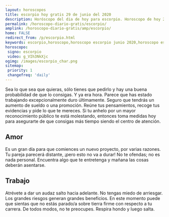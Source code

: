 ```yaml
---
layout: horoscopos
title: escorpio hoy gratis 29 de junio del 2020 
description: Horóscopo del dia de hoy para escorpio. Horoscopo de hoy 29 de junio del 2020. Las predicciones de amor, trabajo, vida personal gratis.
permalink: /horoscopo-diario-gratis/escorpio/
amplink: /horoscopo-diario-gratis/amp/escorpio/
home: FALSE
redirect_from: /p/escorpio.html
keywords: escorpio,horoscopo,horoscopo escorpio junio 2020,horoscopo escorpio hoy,tarot escorpio junio 2020,horoscopo escorpio,tarot escorpio hoy,horoscopo de hoy,horoscopo diario,tarot del amor,horoscopo de hoy escorpio,horoscopo diario del tarot, Horoscopo de hoy escorpio 29 de junio del 2020,horóscopo del día, el horoscopo de hoy
horoscopo:
 signo: escorpio
 video: g_VIh3NkXjc
ogimg: /images/escorpio_char.png
sitemap:
 priority: 1
 changefreq: 'daily'
---
```



Sea lo que sea que quieras, sólo tienes que pedirlo y hay una buena probabilidad de que lo consigas. Y ya era hora. Parece que has estado trabajando excepcionalmente duro últimamente. Seguro que tendrás un aumento de sueldo o una promoción. Reúne tus pensamientos, recoge tus evidencias y pide lo que te mereces. Si tu anhelo por un mayor reconocimiento público te está molestando, entonces toma medidas hoy para asegurarte de que consigas más tiempo siendo el centro de atención.

## Amor

Es un gran día para que comiences un nuevo proyecto, por varias razones. Tu pareja parecerá distante, ¡pero esto no va a durar! No te ofendas; no es nada personal. Encuentra algo que te entretenga y mañana las cosas deberán asentarse.

## Trabajo

Atrévete a dar un audaz salto hacia adelante. No tengas miedo de arriesgar. Los grandes riesgos generan grandes beneficios. En este momento puede que sientas que no estás parado/a sobre tierra firme con respecto a tu carrera. De todos modos, no te preocupes. Respira hondo y luego salta.